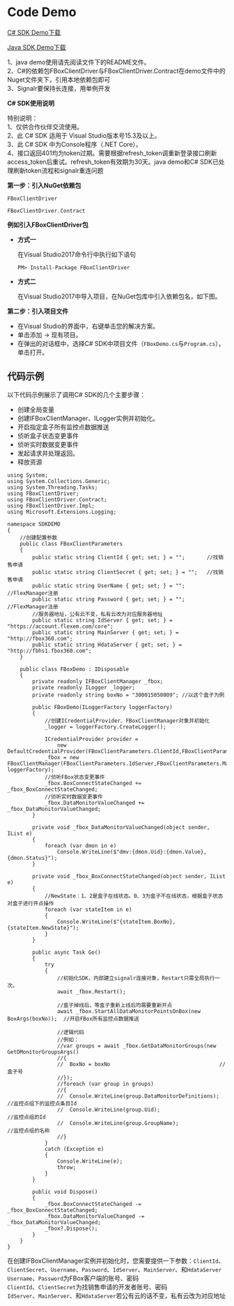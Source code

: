 # Code Demo

 [C\# SDK Demo下载](http://download.flexem.net/fbox/sdk/csharp/demo.7z)  


 [Java SDK Demo下载](http://download.flexem.net/fbox/sdk/java/Java-Demo.7z)  


 1、java demo使用请先阅读文件下的README文件。  
 2、C\#的依赖包FBoxClientDriver与FBoxClientDriver.Contract在demo文件中的Nuget文件夹下，引用本地依赖包即可  
 3、Signalr要保持长连接，用单例开发  


 **C\# SDK使用说明**  


 特别说明：  
 1、仅供合作伙伴交流使用。  
 2、此 C\# SDK 适用于 Visual Studio版本号15.3及以上。  
 3、此 C\# SDK 中为Console程序（.NET Core）。  
 4、接口返回401均为token过期。需要根据refresh\_token调重新登录接口刷新access\_token后重试。refresh\_token有效期为30天。java demo和C\# SDK已处理刷新token流程和signalr重连问题  


 **第一步：引入NuGet依赖包**

`FBoxClientDriver`

`FBoxClientDriver.Contract`  


**例如引入FBoxClientDriver包**  


* **方式一**

   在Visual Studio2017命令行中执行如下语句  


   `PM> Install-Package FBoxClientDriver`  

* **方式二**  


   在Visual Studio2017中导入项目，在NuGet包库中引入依赖包名，如下图。

 **第二步：引入项目文件**  


* 在Visual Studio的界面中，右键单击您的解决方案。
* 单击添加 -&gt; 现有项目。
* 在弹出的对话框中，选择C\# SDK中项目文件（`FBoxDemo.cs`与`Program.cs`），单击打开。

## **代码示例** <a id="&#x4EE3;&#x7801;&#x793A;&#x4F8B;"></a>

以下代码示例展示了调用C\# SDK的几个主要步骤：

* 创建全局变量
* 创建IFBoxClientManager、ILogger实例并初始化。
* 开启指定盒子所有监控点数据推送
* 侦听盒子状态变更事件
* 侦听实时数据变更事件
* 发起请求并处理返回。
* 释放资源

```text
using System;
using System.Collections.Generic;
using System.Threading.Tasks;
using FBoxClientDriver;
using FBoxClientDriver.Contract;
using FBoxClientDriver.Impl;
using Microsoft.Extensions.Logging;

namespace SDKDEMO
{
    //创建配置参数
    public class FBoxClientParameters
    {
        public static string ClientId { get; set; } = "";       //找销售申请
        public static string ClientSecret { get; set; } = "";   //找销售申请
        public static string UserName { get; set; } = "";       //FlexManager注册
        public static string Password { get; set; } = "";       //FlexManager注册
        //服务器地址，公有云不变，私有云改为对应服务器地址
        public static string IdServer { get; set; } = "https://account.flexem.com/core";
        public static string MainServer { get; set; } = "http://fbox360.com";
        public static string HdataServer { get; set; } = "http://fbhs1.fbox360.com";
    }

    public class FBoxDemo : IDisposable
    {
        private readonly IFBoxClientManager _fbox;
        private readonly ILogger _logger;
        private readonly string boxNo = "300015050009"; //以这个盒子为例

        public FBoxDemo(ILoggerFactory loggerFactory)
        {
            //创建ICredentialProvider、FBoxClientManager对象并初始化
            _logger = loggerFactory.CreateLogger();

            ICredentialProvider provider =
                new DefaultCredentialProvider(FBoxClientParameters.ClientId,FBoxClientParameters.ClientSecret,FBoxClientParameters.UserName,FBoxClientParameters.Password);
            _fbox = new FBoxClientManager(FBoxClientParameters.IdServer,FBoxClientParameters.MainServer,FBoxClientParameters.HdataServer,provider,Guid.NewGuid().ToString("N"), loggerFactory);
            //侦听FBox状态变更事件
            _fbox.BoxConnectStateChanged += _fbox_BoxConnectStateChanged;
            //侦听实时数据变更事件
            _fbox.DataMonitorValueChanged += _fbox_DataMonitorValueChanged;
        }

        private void _fbox_DataMonitorValueChanged(object sender, IList e)
        {
            foreach (var dmon in e)
                Console.WriteLine($"dmv:{dmon.Uid}:{dmon.Value},{dmon.Status}");
        }

        private void _fbox_BoxConnectStateChanged(object sender, IList e)
        {
            //NewState：1、2是盒子在线状态。0、3为盒子不在线状态，根据盒子状态对盒子进行开点操作
            foreach (var stateItem in e)
            {
                Console.WriteLine($"{stateItem.BoxNo},{stateItem.NewState}");
            }
        }

        public async Task Go()
        {
            try
            {
                //初始化SDK，内部建立signalr连接对象，Restart只需全局执行一次。
                await _fbox.Restart();

                //盒子掉线后，等盒子重新上线后均需要重新开点
                await _fbox.StartAllDataMonitorPointsOnBox(new BoxArgs(boxNo));  //开启FBox所有监控点数据推送

                //逻辑代码
                //例如： 
                //var groups = await _fbox.GetDataMonitorGroups(new GetDMonitorGroupsArgs()
                //{
                //  BoxNo = boxNo                                   //盒子号
                //});
                //foreach (var group in groups)
                //{
                //  Console.WriteLine(group.DataMonitorDefinitions); //监控点组下的监控点条目Id
                //  Console.WriteLine(group.Uid);                    //监控点组的Id
                //  Console.WriteLine(group.GroupName);              //监控点组的名称
                //}
            }
            catch (Exception e)
            {
                Console.WriteLine(e);
                throw;
            }
        }

        public void Dispose()
        {
            _fbox.BoxConnectStateChanged -= _fbox_BoxConnectStateChanged;
            _fbox.DataMonitorValueChanged -= _fbox_DataMonitorValueChanged;
            _fbox?.Dispose();
        }
    }
}
```

在创建IFBoxClientManager实例并初始化时，您需要提供一下参数：`ClientId`、`ClientSecret`、`Username`、`Password`、`IdServer`、`MainServer`、和`HdataServer`  
`Username`、`Password`为FBox客户端的账号、密码  
`ClientId`、`ClientSecret`为找销售申请的开发者账号、密码  
`IdServer`、`MainServer`、和`HdataServer`若公有云的话不变，私有云改为对应地址

